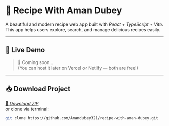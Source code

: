 # 🍳 Recipe With Aman Dubey

A beautiful and modern recipe web app built with *React + TypeScript + Vite*.  
This app helps users explore, search, and manage delicious recipes easily.  

---

## 🔗 Live Demo
> 🔴 Coming soon...  
(You can host it later on Vercel or Netlify — both are free!)

---

## 📥 Download Project

[📂 *Download ZIP*](https://github.com/Amandubey321/recipe-with-aman-dubey/archive/refs/heads/main.zip)  
or clone via terminal:

```bash
git clone https://github.com/Amandubey321/recipe-with-aman-dubey.git
